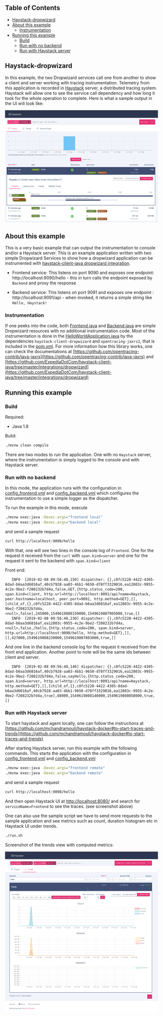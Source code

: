 ## Table of Contents

- [Haystack-dropwizard](#Haystack-dropwizard)
- [About this example](#about-this-example)
  * [Instrumentation](#instrumentation)
- [Running this example](#running-this-example)
  * [Build](#build)
  * [Run with no backend](#run-with-no-backend)
  * [Run with Haystack server](#run-with-haystack-server)

## Haystack-dropwizard

In this example, the two Dropwizard services call one from another to show a client and server working with tracing instrumentation. Telemetry from this application is recorded in [Haystack](http://expediadotcom.github.io/haystack/) server, a distributed tracing system. Haystack will allow one to see the service call dependency and how long it took for the whole operation to complete. Here is what a sample output in the UI will look like: 

![haystack-ui](doc/screenshot-traces.png)

## About this example

This is a very basic example that can output the instrumentation to console and/or a Haystack server. This is an example application written with two simple Dropwizard Services to show how a dropwizard application can be instrumented with [haystack-client-java dropwizard integration](https://github.com/ExpediaDotCom/haystack-client-java/tree/master/integrations/dropwizard). 

* Frontend service:  This listens on port 9090 and exposes one endpoint: http://localhost:9090/hello  - this in turn calls the endpoint exposed by `Backend` and proxy the response

* Backend service:  This listens on port 9091 and exposes one endpoint : http://localhost:9091/api - when invoked, it returns a simple string like `Hello, Haystack!`

### Instrumentation

If one peeks into the code, both [Frontend.java](src/main/java/com/expedia/www/haystack/dropwizard/example/resources/Frontend.java) and [Backend.java](src/main/java/com/expedia/www/haystack/dropwizard/example/resources/Backend.java) are simple Dropwizard resources with no additional instrumentation code.  Most of the instrumentation is done in the [HelloWorldApplication.java](src/main/java/com/expedia/www/haystack/dropwizard/example/HelloWorldApplication.java) by the dependencies `haystack-client-dropwizard` and `opentracing-jaxrs2`, that is included in the [pom.xml](pom.xml). For more information how this library works, one can check the documentations at [https://github.com/opentracing-contrib/java-jaxrs](https://github.com/opentracing-contrib/java-jaxrs) and [https://github.com/ExpediaDotCom/haystack-client-java/tree/master/integrations/dropwizard](https://github.com/ExpediaDotCom/haystack-client-java/tree/master/integrations/dropwizard)

## Running this example

### Build

Required:

* Java 1.8


Build:

```bash
./mvnw clean compile
```

There are two modes to run the application. One with no `Haystack` server, where the instrumentation is simply logged to the console and with Haystack server.

### Run with no backend

In this mode, the application runs with the configuration in [config_frontend.yml](config_frontend.yml) and [config_backend.yml](config_backend.yml) which configures the instrumentation to use a simple logger as the dispatcher.

To run the example in this mode, execute 

```bash
./mvnw exec:java -Dexec.args="frontend local"
./mvnw exec:java -Dexec.args="backend local"
```

and send a sample request

```bash
curl http://localhost:9090/hello
```

With that, one will see two lines in the console log of `Frontend`. One for the request it received from the `curl` with `span.kind=server` and one for the request it sent to the backend with `span.kind=client`

Front end:

```
   INFO  [2019-02-08 09:56:48,150] dispatcher: {},c0fc5228-4422-4305-8dad-b6aa3d6016af,40cb7928-aa03-4bb1-9650-d78ff3329016,ea12803c-9955-4c2e-9be2-f208232b7d4a,false,GET,{http.status_code=200, span.kind=client, http.url=http://localhost:9091/api?name=Haystack, peer.hostname=localhost, peer.port=9091, http.method=GET},[],[child_of,{},c0fc5228-4422-4305-8dad-b6aa3d6016af,ea12803c-9955-4c2e-9be2-f208232b7d4a,<null>,false],245000,1549619808150000,1549619807905000,true,[]
   INFO  [2019-02-08 09:56:48,230] dispatcher: {},c0fc5228-4422-4305-8dad-b6aa3d6016af,ea12803c-9955-4c2e-9be2-f208232b7d4a,<null>,false,/hello,{http.status_code=200, span.kind=server, http.url=http://localhost:9090/hello, http.method=GET},[],[],427000,1549619808230000,1549619807803000,true,[]
```

And one line in the backend console log for the request it received from the front end application. Another point to note will be the same ids between client and server.

```
   INFO  [2019-02-08 09:56:48,146] dispatcher: {},c0fc5228-4422-4305-8dad-b6aa3d6016af,40cb7928-aa03-4bb1-9650-d78ff3329016,ea12803c-9955-4c2e-9be2-f208232b7d4a,false,sayHello,{http.status_code=200, span.kind=server, http.url=http://localhost:9091/api?name=Haystack, http.method=GET},[],[child_of,{},c0fc5228-4422-4305-8dad-b6aa3d6016af,40cb7928-aa03-4bb1-9650-d78ff3329016,ea12803c-9955-4c2e-9be2-f208232b7d4a,true],88000,1549619808146000,1549619808058000,true,[]
```


### Run with Haystack server

To start haystack and agent locally, one can follow the instructions at [https://github.com/mchandramouli/haystack-docker#to-start-traces-and-trends](https://github.com/mchandramouli/haystack-docker#to-start-traces-and-trends)
 
After starting Haystack server, run this example with the following commands. This starts the application with the configuration in [config_frontend.yml](config_frontend.yml) and [config_backend.yml](config_backend.yml)

```bash
./mvnw exec:java -Dexec.args="frontend remote"
./mvnw exec:java -Dexec.args="backend remote"
```

and send a sample request

```bash
curl http://localhost:9090/hello
```

And then open Haystack UI at [http://localhost:8080/](http://localhost:8080/) and search for `serviceName=Frontend` to see the traces. (see screenshot above)

One can also use the sample script we have to send more requests to the sample application and see metrics such as count, duration histogram etc in Haystack UI under trends.

```bash
./run.sh
```

Screenshot of the trends view with computed metrics:


![haystack-ui](doc/screenshot-trends.png)

   
